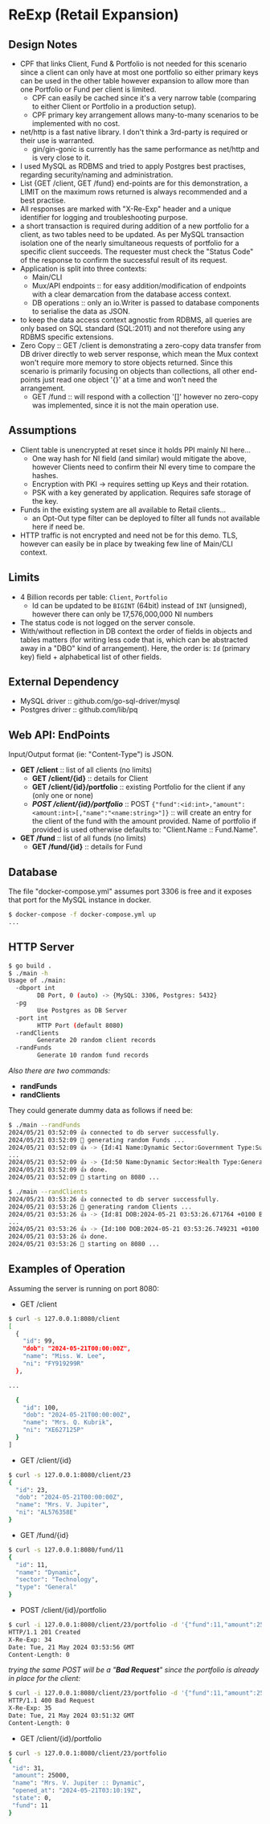 # ReExp (Retail Expansion)

## Design Notes

- CPF that links Client, Fund & Portfolio is not needed for this scenario since a client can only have at most one portfolio so either primary keys can be used in the other table however expansion to allow more than one Portfolio or Fund per client is limited.
  - CPF can easily be cached since it's a very narrow table (comparing to either Client or Portfolio in a production setup).
  - CPF primary key arrangement allows many-to-many scenarios to be implemented with no cost.
- net/http is a fast native library. I don't think a 3rd-party is required or their use is warranted.
  - gin/gin-gonic is currently has the same performance as net/http and is very close to it.
- I used MySQL as RDBMS and tried to apply Postgres best practises, regarding security/naming and administration.
- List {GET /client, GET /fund} end-points are for this demonstration, a LIMIT on the maximum rows returned is always recommended and a best practise.
- All responses are marked with "X-Re-Exp" header and a unique identifier for logging and troubleshooting purpose.
- a short transaction is required during addition of a new portfolio for a client, as two tables need to be updated. As per MySQL transaction isolation one of the nearly simultaneous requests of portfolio for a specific client succeeds. The requester must check the "Status Code" of the response to confirm the successful result of its request.
- Application is split into three contexts:
  - Main/CLI
  - Mux/API endpoints :: for easy addition/modification of endpoints with a clear demarcation from the database access context.
  - DB operations :: only an io.Writer is passed to database components to serialise the data as JSON.
- to keep the data access context agnostic from RDBMS, all queries are only based on SQL standard (SQL:2011) and not therefore using any RDBMS specific extensions.
- Zero Copy :: GET /client is demonstrating a zero-copy data transfer from DB driver directly to web server response, which mean the Mux context won't require more memory to store objects returned. Since this scenario is primarily focusing on objects than collections, all other end-points just read one object '{}' at a time and won't need the arrangement.
  - GET /fund :: will respond with a collection '[]' however no zero-copy was implemented, since it is not the main operation use.

## Assumptions

- Client table is unencrypted at reset since it holds PPI mainly NI here...
  - One way hash for NI field (and similar) would mitigate the above, however Clients need to confirm their NI every time to compare the hashes.
  - Encryption with PKI -> requires setting up Keys and their rotation.
  - PSK with a key generated by application. Requires safe storage of the key.
- Funds in the existing system are all available to Retail clients...
  - an Opt-Out type filter can be deployed to filter all funds not available here if need be.
- HTTP traffic is not encrypted and need not be for this demo. TLS, however can easily be in place by tweaking few line of Main/CLI context.

## Limits

- 4 Billion records per table: `Client`, `Portfolio`
  - Id can be updated to be `BIGINT` (64bit) instead of `INT` (unsigned), however there can only be 17,576,000,000 NI numbers
- The status code is not logged on the server console.
- With/without reflection in DB context the order of fields in objects and tables matters (for writing less code that is, which can be abstracted away in a "DBO" kind of arrangement). Here, the order is: `Id` (primary key) field + alphabetical list of other fields.

## External Dependency

- MySQL driver :: github.com/go-sql-driver/mysql
- Postgres driver :: github.com/lib/pq

## Web API: EndPoints

Input/Output format (ie: "Content-Type") is JSON.

- **GET /client** :: list of all clients (no limits)
  - **GET /client/{id}** :: details for Client
  - **GET /client/{id}/portfolio** :: existing Portfolio for the client if any (only one or none)
  - ***POST /client/{id}/portfolio*** :: POST `{"fund":<id:int>,"amount":<amount:int>[,"name":"<name:string>"]}` :: will create an entry for the client of the fund with the amount provided. Name of portfolio if provided is used otherwise defaults to: "Client.Name :: Fund.Name".
- **GET /fund** :: list of all funds (no limits)
  - **GET /fund/{id}** :: details for Fund

## Database

The file "docker-compose.yml" assumes port 3306 is free and it exposes that port for the MySQL instance in docker.

```bash
$ docker-compose -f docker-compose.yml up
...
```

## HTTP Server

```bash
$ go build .
$ ./main -h
Usage of ./main:
  -dbport int
        DB Port, 0 (auto) -> {MySQL: 3306, Postgres: 5432}
  -pg
        Use Postgres as DB Server
  -port int
        HTTP Port (default 8080)
  -randClients
        Generate 20 random client records
  -randFunds
        Generate 10 random fund records
```

*Also there are two commands:*

- **randFunds**
- **randClients**

They could generate dummy data as follows if need be:

```bash
$ ./main --randFunds
2024/05/21 03:52:09 👍 connected to db server successfully.
2024/05/21 03:52:09 📀 generating random Funds ...
2024/05/21 03:52:09 👍 -> {Id:41 Name:Dynamic Sector:Government Type:Sustainable}
...
2024/05/21 03:52:09 👍 -> {Id:50 Name:Dynamic Sector:Health Type:General}
2024/05/21 03:52:09 👍 done.
2024/05/21 03:52:09 📀 starting on 8080 ...
```

```bash
$ ./main --randClients
2024/05/21 03:53:26 👍 connected to db server successfully.
2024/05/21 03:53:26 📀 generating random Clients ...
2024/05/21 03:53:26 👍 -> {Id:81 DOB:2024-05-21 03:53:26.671764 +0100 BST m=+0.004837732 Name:Mr. I. Spark NI:KB617936J}
...
2024/05/21 03:53:26 👍 -> {Id:100 DOB:2024-05-21 03:53:26.749231 +0100 BST m=+0.082304687 Name:Mrs. Q. Kubrik NI:XE627125P}
2024/05/21 03:53:26 👍 done.
2024/05/21 03:53:26 📀 starting on 8080 ...
```

## Examples of Operation

Assuming the server is running on port 8080:

- GET /client

```bash
$ curl -s 127.0.0.1:8080/client
[
  {
    "id": 99,
    "dob": "2024-05-21T00:00:00Z",
    "name": "Miss. W. Lee",
    "ni": "FY919299R"
  },

...

  {
    "id": 100,
    "dob": "2024-05-21T00:00:00Z",
    "name": "Mrs. Q. Kubrik",
    "ni": "XE627125P"
  }
]
```

- GET /client/{id}

```bash
$ curl -s 127.0.0.1:8080/client/23
{
  "id": 23,
  "dob": "2024-05-21T00:00:00Z",
  "name": "Mrs. V. Jupiter",
  "ni": "AL576358E"
}
```

- GET /fund/{id}

```bash
$ curl -s 127.0.0.1:8080/fund/11
{
  "id": 11,
  "name": "Dynamic",
  "sector": "Technology",
  "type": "General"
}
```

- POST /client/{id}/portfolio

```bash
$ curl -i 127.0.0.1:8080/client/23/portfolio -d '{"fund":11,"amount":25000}'
HTTP/1.1 201 Created
X-Re-Exp: 34
Date: Tue, 21 May 2024 03:53:56 GMT
Content-Length: 0

```

*trying the same POST will be a "**Bad Request**" since the portfolio is already in place for the client:*

```bash
$ curl -i 127.0.0.1:8080/client/23/portfolio -d '{"fund":11,"amount":25000}'
HTTP/1.1 400 Bad Request
X-Re-Exp: 35
Date: Tue, 21 May 2024 03:51:32 GMT
Content-Length: 0

```

- GET /client/{id}/portfolio

```bash
$ curl -s 127.0.0.1:8080/client/23/portfolio
{
 "id": 31,
 "amount": 25000,
 "name": "Mrs. V. Jupiter :: Dynamic",
 "opened_at": "2024-05-21T03:10:19Z",
 "state": 0,
 "fund": 11
}
```
